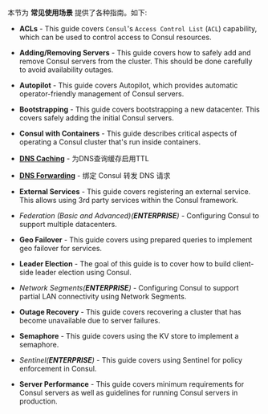 
本节为 **常见使用场景** 提供了各种指南。如下:

- **ACLs** - This guide covers `Consul`'s `Access Control List` (`ACL`) capability, which can be used to control access to Consul resources.

- **Adding/Removing Servers** - This guide covers how to safely add and remove Consul servers from the cluster. This should be done carefully to avoid availability outages.

- **Autopilot** - This guide covers Autopilot, which provides automatic operator-friendly management of Consul servers.

- **Bootstrapping** - This guide covers bootstrapping a new datacenter. This covers safely adding the initial Consul servers.

- **Consul with Containers** - This guide describes critical aspects of operating a Consul cluster that's run inside containers.

- **[DNS Caching](guides/dns-cache.md)** - 为DNS查询缓存启用TTL

- **[DNS Forwarding](guides/dns-forwarding.md)** - 绑定 Consul 转发 DNS 请求

- **External Services** - This guide covers registering an external service. This allows using 3rd party services within the Consul framework.

- _Federation (Basic and Advanced)(**ENTERPRISE**)_ - Configuring Consul to support multiple datacenters.

- **Geo Failover** - This guide covers using prepared queries to implement geo failover for services.

- **Leader Election** - The goal of this guide is to cover how to build client-side leader election using Consul.

- _Network Segments(**ENTERPRISE**)_ - Configuring Consul to support partial LAN connectivity using Network Segments.

- **Outage Recovery** - This guide covers recovering a cluster that has become unavailable due to server failures.

- **Semaphore** - This guide covers using the KV store to implement a semaphore.

- _Sentinel(**ENTERPRISE**)_ - This guide covers using Sentinel for policy enforcement in Consul.

- **Server Performance** - This guide covers minimum requirements for Consul servers as well as guidelines for running Consul servers in production.